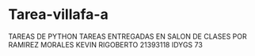 # Tarea-villafa-a
TAREAS DE PYTHON
TAREAS ENTREGADAS EN SALON DE CLASES POR RAMIREZ MORALES KEVIN RIGOBERTO 21393118 IDYGS 73
